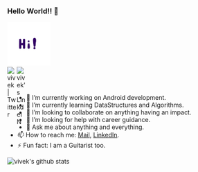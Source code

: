### Hello World!! 👋
<img src="https://github.com/vivmost/vivmost/blob/master/Hi.gif" alt="alt text" width="100" height="100" />

<br/>
<a href="https://twitter.com/vivmost">
  <img align="left" alt="vivek | Twitter" width="22px" src="https://cdn.jsdelivr.net/npm/simple-icons@v3/icons/twitter.svg" />
</a>

<a href="https://www.linkedin.com/in/vivmost">
  <img align="left" alt="vivek's LinkdeIN" width="22px" src="https://cdn.jsdelivr.net/npm/simple-icons@v3/icons/linkedin.svg" />
</a>

<br/><br/>

- 🔭 I’m currently working on Android development.
- 🌱 I’m currently learning DataStructures and Algorithms.
- 👯 I’m looking to collaborate on anything having an impact.
- 🤔 I’m looking for help with career guidance.
- 💬 Ask me about anything and everything.
- 📫 How to reach me: [Mail](mailto:vivmost@gmail.com), [LinkedIn](https://www.linkedin.com/in/vivmost).
- ⚡ Fun fact: I am a Guitarist too.

![vivek's github stats](https://github-readme-stats.vercel.app/api?username=vivmost&show_icons=true&hide_border=true)
